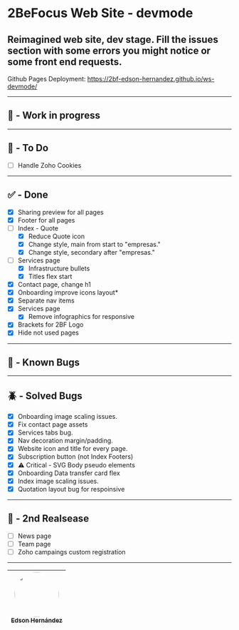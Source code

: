 # 2BeFocus Web Site - devmode
Reimagined web site, dev stage. Fill the issues section with some errors you might notice or some front end requests.
---
Github Pages Deployment: https://2bf-edson-hernandez.github.io/ws-devmode/

---
## 🚧 - Work in progress

---

## 🎯 - To Do
- [ ] Handle Zoho Cookies

---

## ✅ - Done
- [x] Sharing preview for all pages
- [x] Footer for all pages
- [ ] Index - Quote
  - [x] Reduce Quote icon
  - [x] Change style, main from start to "empresas."
  - [x] Change style, secondary after "empresas."
- [ ] Services page
  - [x] Infrastructure bullets
  - [x] Titles flex start
- [x] Contact page, change h1
- [x] Onboarding improve icons layout*
- [x] Separate nav items
- [x] Services page
  - [x] Remove infographics for responsive
- [x] Brackets for 2BF Logo
- [x] Hide not used pages
---

## 🐞 - Known Bugs

---

## 🪲 - Solved Bugs
- [x] Onboarding image scaling issues.
- [x] Fix contact page assets
- [x] Services tabs bug.
- [x] Nav decoration margin/padding.
- [x] Website icon and title for every page.
- [x] Subscription button (not Index Footers)
- [x] ⚠️ Critical - SVG Body pseudo elements
- [x] Onboarding Data transfer card flex
- [x] Index image scaling issues.
- [x] Quotation layout bug for respoinsive
---

## 🚧 - 2nd Realsease
- [ ] News page
- [ ] Team page
- [ ] Zoho campaings custom registration
---

| [<img src="https://avatars.githubusercontent.com/u/110247470?v=4" width=100 style="border-radius:100px"><br><sub>Edson Hernández</sub>](https://github.com/2bf-edson-hernandez/) |
| :--------------------------------------------------------------------------------------------------------------------------------------------------: |
